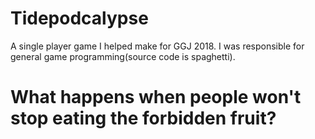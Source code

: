 # Tidepodcalypse
A single player game I helped make for GGJ 2018.  I was responsible for general game programming(source code is spaghetti).  
# What happens when people won't stop eating the forbidden fruit?
